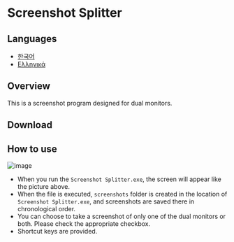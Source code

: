 # Screenshot Splitter

## Languages

- [한국어](./docs/README-KO.md)
- [Ελληνικά](./docs/README-EL.md)

## Overview

This is a screenshot program designed for dual monitors.

## Download

## How to use

![image](./docs/002.png)

- When you run the `Screenshot Splitter.exe`, the screen will appear like the picture above.
- When the file is executed, `screenshots` folder is created in the location of `Screenshot Splitter.exe`, and screenshots are saved there in chronological order.
- You can choose to take a screenshot of only one of the dual monitors or both. Please check the appropriate checkbox.
- Shortcut keys are provided.

